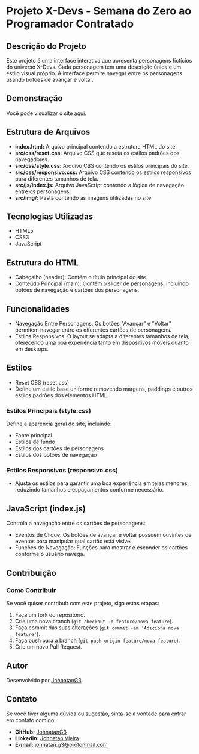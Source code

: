 # Projeto X-Devs - Semana do Zero ao Programador Contratado

## Descrição do Projeto

Este projeto é uma interface interativa que apresenta personagens fictícios do universo X-Devs. Cada personagem tem uma descrição única e um estilo visual próprio. A interface permite navegar entre os personagens usando botões de avançar e voltar.

## Demonstração
Você pode visualizar o site [aqui](https://interface-iterativa-portfolio.netlify.app/).

## Estrutura de Arquivos

- **index.html:** Arquivo principal contendo a estrutura HTML do site.
- **src/css/reset.css:** Arquivo CSS que reseta os estilos padrões dos navegadores.
- **src/css/style.css:** Arquivo CSS contendo os estilos principais do site.
- **src/css/responsivo.css:** Arquivo CSS contendo os estilos responsivos para diferentes tamanhos de tela.
- **src/js/index.js:** Arquivo JavaScript contendo a lógica de navegação entre os personagens.
- **src/img/:** Pasta contendo as imagens utilizadas no site.

## Tecnologias Utilizadas

- HTML5
- CSS3
- JavaScript

## Estrutura do HTML

- Cabeçalho (header): Contém o título principal do site.
- Conteúdo Principal (main): Contém o slider de personagens, incluindo botões de navegação e cartões dos personagens.

## Funcionalidades

- Navegação Entre Personagens: Os botões "Avançar" e "Voltar" permitem navegar entre os diferentes cartões de personagens.
- Estilos Responsivos: O layout se adapta a diferentes tamanhos de tela, oferecendo uma boa experiência tanto em dispositivos móveis quanto em desktops.

## Estilos

- Reset CSS (reset.css)
- Define um estilo base uniforme removendo margens, paddings e outros estilos padrões dos elementos HTML.

### Estilos Principais (style.css)

Define a aparência geral do site, incluindo:

- Fonte principal
- Estilos de fundo
- Estilos dos cartões de personagens
- Estilos dos botões de navegação

### Estilos Responsivos (responsivo.css)
- Ajusta os estilos para garantir uma boa experiência em telas menores, reduzindo tamanhos e espaçamentos conforme necessário.

## JavaScript (index.js)

Controla a navegação entre os cartões de personagens:

- Eventos de Clique: Os botões de avançar e voltar possuem ouvintes de eventos para manipular qual cartão está visível.
- Funções de Navegação: Funções para mostrar e esconder os cartões conforme o usuário navega.

## Contribuição

### Como Contribuir

Se você quiser contribuir com este projeto, siga estas etapas:

1. Faça um fork do repositório.
2. Crie uma nova branch (`git checkout -b feature/nova-feature`).
3. Faça commit das suas alterações (`git commit -am 'Adiciona nova feature'`).
4. Faça push para a branch (`git push origin feature/nova-feature`).
5. Crie um novo Pull Request.

## Autor

Desenvolvido por [JohnatanG3](https://github.com/JohnatanG3).

## Contato

Se você tiver alguma dúvida ou sugestão, sinta-se à vontade para entrar em contato comigo:

- **GitHub:** [JohnatanG3](https://github.com/JohnatanG3)
- **LinkedIn:** [Johnatan Vieira](https://www.linkedin.com/in/johnatan-vieira-a602542aa/)
- **E-mail:** johnatan.g3@protonmail.com
